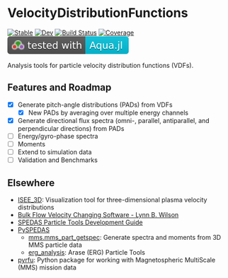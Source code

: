 # VelocityDistributionFunctions

[![Stable](https://img.shields.io/badge/docs-stable-blue.svg)](https://JuliaSpacePhysics.github.io/VelocityDistributionFunctions.jl/stable/)
[![Dev](https://img.shields.io/badge/docs-dev-blue.svg)](https://JuliaSpacePhysics.github.io/VelocityDistributionFunctions.jl/dev/)
[![Build Status](https://github.com/JuliaSpacePhysics/VelocityDistributionFunctions.jl/actions/workflows/CI.yml/badge.svg?branch=main)](https://github.com/JuliaSpacePhysics/VelocityDistributionFunctions.jl/actions/workflows/CI.yml?query=branch%3Amain)
[![Coverage](https://codecov.io/gh/JuliaSpacePhysics/VelocityDistributionFunctions.jl/branch/main/graph/badge.svg)](https://codecov.io/gh/JuliaSpacePhysics/VelocityDistributionFunctions.jl)
[![Aqua](https://raw.githubusercontent.com/JuliaTesting/Aqua.jl/master/badge.svg)](https://github.com/JuliaTesting/Aqua.jl)

Analysis tools for particle velocity distribution functions (VDFs).

## Features and Roadmap

- [x] Generate pitch-angle distributions (PADs) from VDFs
    - [x] New PADs by averaging over multiple energy channels
- [x] Generate directional flux spectra (omni-, parallel, antiparallel, and perpendicular directions) from PADs
- [ ] Energy/gyro-phase spectra
- [ ] Moments
- [ ] Extend to simulation data
- [ ] Validation and Benchmarks

## Elsewhere

- [ISEE_3D](https://earth-planets-space.springeropen.com/articles/10.1186/s40623-017-0761-9): Visualization tool for three-dimensional plasma velocity distributions
- [Bulk Flow Velocity Changing Software - Lynn B. Wilson](https://wind.nasa.gov/docs/vbulk_change_documentation.pdf)
- [SPEDAS Particle Tools Development Guide](https://spedas.org/presentations/pgs_development_v1.1.pdf)
- [PySPEDAS](https://pyspedas.readthedocs.io/en/latest/analysis.html#generalized-3-d-particle-distribution-tools)
    - [mms.mms_part_getspec](https://pyspedas.readthedocs.io/en/latest/mms_analysis.html#pyspedas.projects.mms.mms_part_getspec): Generate spectra and moments from 3D MMS particle data
    - [erg_analysis](https://pyspedas.readthedocs.io/en/latest/erg_analysis.html): Arase (ERG) Particle Tools
- [pyrfu](https://pyrfu.readthedocs.io/en/latest/index.html): Python package for working with Magnetospheric MultiScale (MMS) mission data